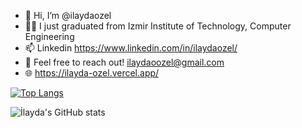 - 👋 Hi, I’m @ilaydaozel
- 👩‍🎓 I just graduated from Izmir Institute of Technology, Computer Engineering
- 📫 Linkedin https://www.linkedin.com/in/ilaydaozel/ 
- 📧 Feel free to reach out! ilaydaoozel@gmail.com
- 🌐 https://ilayda-ozel.vercel.app/

[![Top Langs](https://github-readme-stats.vercel.app/api/top-langs/?username=ilaydaozel&layout=compact)](https://github.com/anuraghazra/github-readme-stats)

![İlayda's GitHub stats](https://github-readme-stats.vercel.app/api?username=ilaydaozel&show_icons=true&theme=radical)
